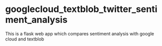 # googlecloud_textblob_twitter_sentiment_analysis
This is a flask web app which compares sentiment analysis with google cloud and textblob

